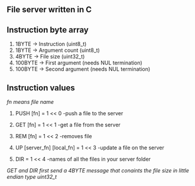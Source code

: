 ## File server written in C 

## Instruction byte array

1. 1BYTE 	-> Instruction     (uint8_t)
2. 1BYTE 	-> Argument count  (uint8_t)
3. 4BYTE 	-> File size 	   (uint32_t)
4. 100BYTE 	-> First argument  (needs NUL termination)
5. 100BYTE 	-> Second argument (needs NUL termination)

## Instruction values

*fn means file name*

1. PUSH [fn]			= 1 << 0
   -push a file to the server

2. GET  [fn]			= 1 << 1
   -get a file from the server

3. REM  [fn] 			= 1 << 2
   -removes file

4. UP	[server_fn] [local_fn]  = 1 << 3
   -update a file on the server

5. DIR 				= 1 << 4
   -names of all the files in your server folder

*GET and DIR first send a 4BYTE message that conaints the file size in little endian
type uint32_t*
